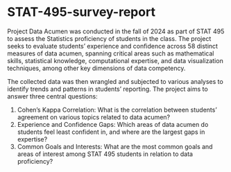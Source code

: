 # STAT-495-survey-report

Project Data Acumen was conducted in the fall of 2024 as part of STAT 495 to assess the Statistics proficiency of students in the class. The project seeks to evaluate students’ experience and confidence across 58 distinct measures of data acumen, spanning critical areas such as mathematical skills, statistical knowledge, computational expertise, and data visualization techniques, among other key dimensions of data competency. 

The collected data was then wrangled and subjected to various analyses to identify trends and patterns in students’ reporting. The project aims to answer three central questions: 

1) Cohen’s Kappa Correlation: What is the correlation between students’ agreement on various topics related to data acumen?
2) Experience and Confidence Gaps: Which areas of data acumen do students feel least confident in, and where are the largest gaps in expertise?
3) Common Goals and Interests: What are the most common goals and areas of interest among STAT 495 students in relation to data proficiency?

